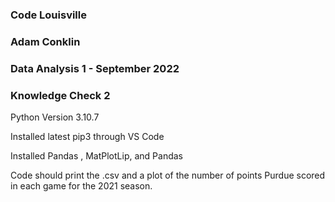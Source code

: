 ### Code Louisville ###
### Adam Conklin ###
### Data Analysis 1 - September 2022 ###

### Knowledge Check 2 ###

Python Version 3.10.7

Installed latest pip3 through VS Code

Installed Pandas , MatPlotLip, and Pandas

Code should print the .csv and a plot of the number of points Purdue scored in each game for the 2021 season. 
